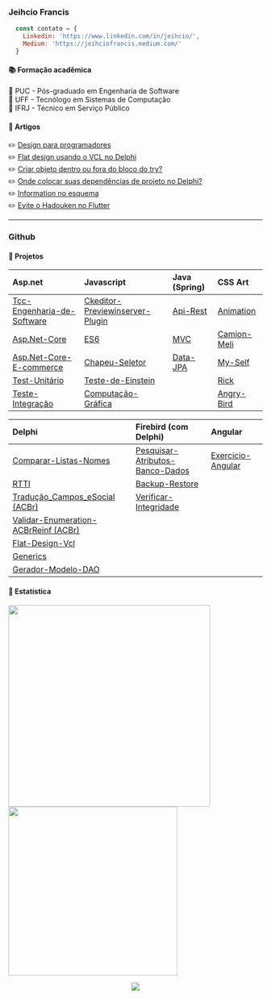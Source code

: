 ### Jeihcio Francis

```js
  const contato = {
    Linkedin: 'https://www.linkedin.com/in/jeihcio/',
    Medium: 'https://jeihciofrancis.medium.com/'
  }
```

#### :books: Formação acadêmica 

:closed_book: PUC - Pós-graduado em Engenharia de Software <br/>
:orange_book: UFF - Tecnólogo em Sistemas de Computação<br/>
:ledger: IFRJ - Técnico em Serviço Público

#### :pencil: Artigos

:pencil2: [Design para programadores](https://www.linkedin.com/pulse/design-para-programadores-jeihcio-francis/)<br/>
:pencil2: [Flat design usando o VCL no Delphi](https://www.linkedin.com/pulse/flat-design-usando-o-vcl-delphi-jeihcio-francis/)<br/>
:pencil2: [Criar objeto dentro ou fora do bloco do try?](https://www.linkedin.com/pulse/criar-objeto-dentro-ou-fora-do-bloco-try-jeihcio-francis/)<br/>
:pencil2: [Onde colocar suas dependências de projeto no Delphi?](https://www.linkedin.com/pulse/onde-colocar-suas-depend%C3%AAncias-de-projeto-delphi-jeihcio-francis/)<br/>
:pencil2: [Information no esquema](https://www.linkedin.com/pulse/information-esquema-jeihcio-francis/)<br/>
:pencil2: [Evite o Hadouken no Flutter](https://www.linkedin.com/pulse/evite-o-hadouken-flutter-jeihcio-francis/)<br/>

---

### Github

#### :triangular_ruler: Projetos

| Asp.net | Javascript | Java (Spring) | CSS Art |
| :--- | :--- | :--- | :--- |
| [Tcc-Engenharia-de-Software](https://github.com/jeihcio/tcc-engenharia-de-software) | [Ckeditor-Previewinserver-Plugin](https://github.com/jeihcio/ckeditor-previewinserver-plugin) | [Api-Rest](https://github.com/jeihcio/exercicio-spring-api-rest) | [Animation](https://github.com/jeihcio/animation-with-css) | 
| [Asp.Net-Core](https://github.com/jeihcio/exercicio-asp.net-core) | [ES6](https://github.com/jeihcio/exercicio-es6) | [MVC](https://github.com/jeihcio/exercicio-spring-mvc) | [Camion-Meli](https://github.com/jeihcio/camion-meli-css) | 
| [Asp.Net-Core-E-commerce](https://github.com/jeihcio/exercicio-asp.net-core-e-commerce) | [Chapeu-Seletor](https://github.com/jeihcio/Chapeu-Seletor) | [Data-JPA](https://github.com/jeihcio/exercicio-Spring-Data-JPA) | [My-Self](https://github.com/jeihcio/my-self-css) | 
| [Test-Unitário](https://github.com/jeihcio/exercicio-test-unitario-csharp) | [Teste-de-Einstein](https://github.com/jeihcio/Teste-de-Einstein) | | [Rick](https://github.com/jeihcio/rick-css) | 
| [Teste-Integração](https://github.com/jeihcio/exercicio-teste-integracao) | [Computação-Gráfica](https://github.com/jeihcio/Computacao-Grafica) | | [Angry-Bird](https://github.com/jeihcio/angry-bird) | 

| Delphi | Firebird (com Delphi) | Angular |
| :--- | :--- | :--- |
| [Comparar-Listas-Nomes](https://github.com/jeihcio/comparar-listas-nomes) | [Pesquisar-Atributos-Banco-Dados](https://github.com/jeihcio/Pesquisar-Atributos-Banco-Dados-Firebird) | [Exercicio-Angular](https://github.com/jeihcio/exercicio-angular) |
| [RTTI](https://github.com/jeihcio/rtti-delphi) | [Backup-Restore](https://github.com/jeihcio/backup-restore-firebird) | |
| [Tradução_Campos_eSocial (ACBr)](https://github.com/jeihcio/traducao_campos_esocial) | [Verificar-Integridade](https://github.com/jeihcio/verificar-integridade-banco-firebird) | |
| [Validar-Enumeration-ACBrReinf (ACBr)](https://github.com/jeihcio/Validar-Enumeration-ACBrReinf) | | |
| [Flat-Design-Vcl](https://github.com/jeihcio/flat-design-vcl-delphi) | | |
| [Generics](https://github.com/jeihcio/Exercicio-de-Generics) | | |
| [Gerador-Modelo-DAO](https://github.com/jeihcio/gerador-modelo-DAO) | | |

#### :loudspeaker: Estatística

<div>
  <img src='https://github-readme-stats.vercel.app/api?username=jeihcio&show_icons=true&theme=dark' width="400px"/>
  <img src='https://github-readme-stats.vercel.app/api/top-langs/?username=jeihcio&layout=compact&theme=dark' width="335px"/></td>
</div>

<p align="center">
  <img src="https://badges.pufler.dev/visits/jeihcio/jeihcio?logo=GitHub&label=Visits&color=success&logoColor=white&style=flat-square"/>
</p>
